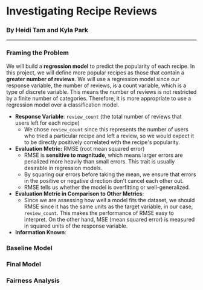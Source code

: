 # Investigating Recipe Reviews

### By Heidi Tam and Kyla Park

---

### Framing the Problem
We will build a **regression model** to predict the popularity of each recipe. 
In this project, we will define more popular recipes as those that contain a **greater
number of reviews**. We will use a regression model since our response variable, 
the number of reviews, is a count variable, which is a type of discrete variable.
This means the number of reviews is not restricted by a finite number of categories.
Therefore, it is more appropriate to use a regression model over a classification model.
* **Response Variable**: ```review_count``` (the total number of reviews that 
users left for each recipe)
  * We chose ```review_count``` since this represents the number of users who tried
  a particular recipe and left a review, so we would expect it to be directly positively
  correlated with the recipe's popularity. 
* **Evaluation Metric:** RMSE (root mean squared error)
  * RMSE is **sensitive to magnitude**, which means larger errors are penalized more heavily than small errors. This 
  trait is usually desirable in regression models.
  * By squaring our errors before taking the mean, we ensure that errors in the positive or negative
  direction don't cancel each other out. 
  * RMSE tells us whether the model is overfitting or well-generalized.
* **Evaluation Metric in Comparison to Other Metrics**:
  * Since we are assessing how well a model fits the dataset, we should RMSE since it has the same
  units as the target variable, in our case, ```review_count```. This makes the performance
  of RMSE easy to interpret. On the other hand, MSE (mean squared error) is measured in squared units of
  the response variable. 
* **Information Known**:

### Baseline Model

### Final Model

### Fairness Analysis
